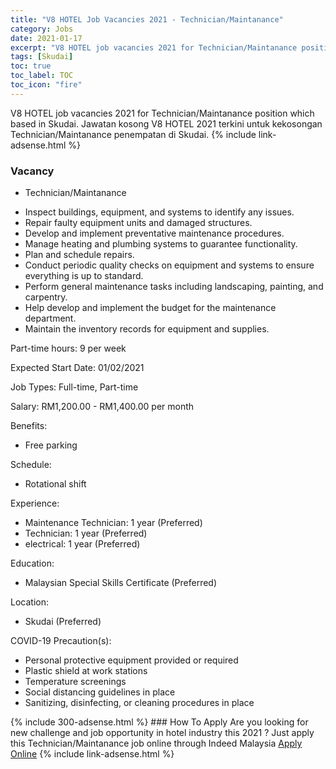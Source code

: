 ```yaml
---
title: "V8 HOTEL Job Vacancies 2021 - Technician/Maintanance" 
category: Jobs 
date: 2021-01-17 
excerpt: "V8 HOTEL job vacancies 2021 for Technician/Maintanance position which based in Skudai. Jawatan kosong V8 HOTEL 2021 terkini untuk kekosongan Technician/Maintanance penempatan di Skudai" 
tags: [Skudai] 
toc: true 
toc_label: TOC 
toc_icon: "fire" 
--- 
```


V8 HOTEL job vacancies 2021 for Technician/Maintanance position which based in Skudai. Jawatan kosong V8 HOTEL 2021 terkini untuk kekosongan Technician/Maintanance penempatan di Skudai. 
{% include link-adsense.html %} 
### Vacancy 
- Technician/Maintanance 
<div><ul><li>Inspect buildings, equipment, and systems to identify any issues.</li><li>Repair faulty equipment units and damaged structures.</li><li>Develop and implement preventative maintenance procedures.</li><li>Manage heating and plumbing systems to guarantee functionality.</li><li>Plan and schedule repairs.</li><li>Conduct periodic quality checks on equipment and systems to ensure everything is up to standard.</li><li>Perform general maintenance tasks including landscaping, painting, and carpentry.</li><li>Help develop and implement the budget for the maintenance department.</li><li>Maintain the inventory records for equipment and supplies.</li></ul><p>Part-time hours: 9 per week</p><p>Expected Start Date: 01/02/2021</p><p>Job Types: Full-time, Part-time</p><p>Salary: RM1,200.00 - RM1,400.00 per month</p><p>Benefits:</p><ul><li>Free parking</li></ul><p>Schedule:</p><ul><li>Rotational shift</li></ul><p>Experience:</p><ul><li>Maintenance Technician: 1 year (Preferred)</li><li>Technician: 1 year (Preferred)</li><li>electrical: 1 year (Preferred)</li></ul><p>Education:</p><ul><li>Malaysian Special Skills Certificate (Preferred)</li></ul><p>Location:</p><ul><li>Skudai (Preferred)</li></ul><p>COVID-19 Precaution(s):</p><ul><li>Personal protective equipment provided or required</li><li>Plastic shield at work stations</li><li>Temperature screenings</li><li>Social distancing guidelines in place</li><li>Sanitizing, disinfecting, or cleaning procedures in place</li></ul></div> 
{% include 300-adsense.html %} 
### How To Apply 
Are you looking for new challenge and job opportunity in hotel industry this 2021 ?
Just apply this Technician/Maintanance job online through Indeed Malaysia 
<a href="https://malaysia.indeed.com/viewjob?jk=1739c4ce2297b9a4" class="btn btn--info" target="_blank" rel="nofollow noopenner">Apply Online</a> 
{% include link-adsense.html %} 